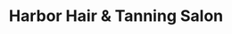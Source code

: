 ---
title: "Harbor Hair & Tanning Salon"
url: /manns-harbor/harbor-hair-und-tanning-salon/
shop: Friseur
---